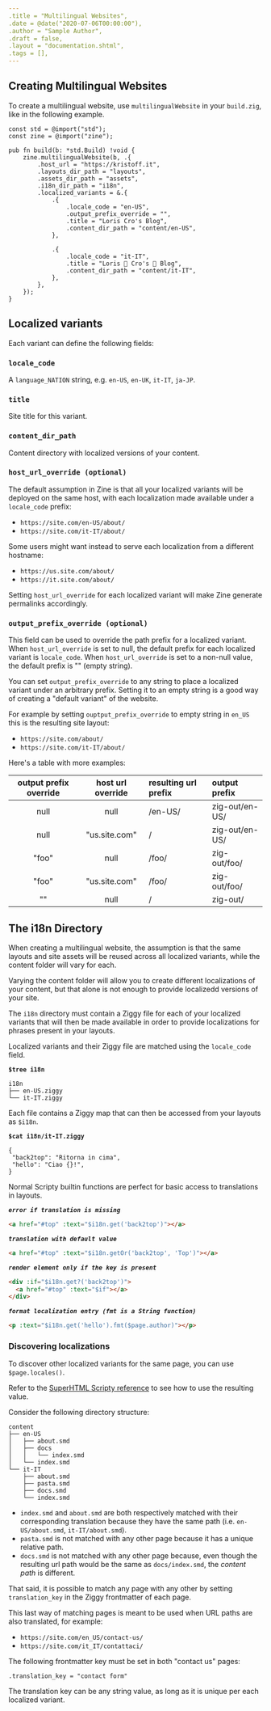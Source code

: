 ```yaml
---
.title = "Multilingual Websites",
.date = @date("2020-07-06T00:00:00"),
.author = "Sample Author",
.draft = false,
.layout = "documentation.shtml",
.tags = [],
--- 
```

## Creating Multilingual Websites 

To create a multilingual website, use `multilingualWebsite` in your
`build.zig`, like in the following example.

```zig
const std = @import("std");
const zine = @import("zine");

pub fn build(b: *std.Build) !void {
    zine.multilingualWebsite(b, .{
        .host_url = "https://kristoff.it",
        .layouts_dir_path = "layouts",
        .assets_dir_path = "assets",
        .i18n_dir_path = "i18n",
        .localized_variants = &.{
            .{
                .locale_code = "en-US",
                .output_prefix_override = "",
                .title = "Loris Cro's Blog",
                .content_dir_path = "content/en-US",
            },

            .{
                .locale_code = "it-IT",
                .title = "Loris 🤌 Cro's 🤌 Blog",
                .content_dir_path = "content/it-IT",
            },
        },
    });
}
```
## Localized variants
Each variant can define the following fields:

### `locale_code`
A `language_NATION` string, e.g. `en-US`, `en-UK`, `it-IT`, `ja-JP`.

### `title`
Site title for this variant.

### `content_dir_path` 
Content directory with localized versions of your content.

### `host_url_override (optional)` 
The default assumption in Zine is that all your localized variants will be
deployed on the same host, with each localization made available under a `locale_code` prefix:

- `https://site.com/en-US/about/`
- `https://site.com/it-IT/about/`

Some users might want instead to serve each localization from a different hostname:

- `https://us.site.com/about/`
- `https://it.site.com/about/`

Setting `host_url_override` for each localized variant will make Zine generate
permalinks accordingly. 

### `output_prefix_override (optional)`
This field can be used to override the path prefix for a localized variant.
When `host_url_override` is set to null, the default prefix for each localized
variant is `locale_code`. When `host_url_override` is set to a non-null value,
the default prefix is "" (empty string).

You can set `output_prefix_override` to any string to place a localized variant
under an arbitrary prefix. Setting it to an empty string is a good way of creating
a "default variant" of the website.

For example by setting `ouptput_prefix_override` to empty string in `en_US` this
is the resulting site layout:

- `https://site.com/about/`
- `https://site.com/it-IT/about/`


Here's a table with more examples:


|  output prefix override |     host url override     |     resulting url prefix    |      output prefix     |
| :------: | :-----------: | :--------------- | :-------------- |
|   null   |      null     | /en-US/  | zig-out/en-US/  |
|   null   | "us.site.com" | /        | zig-out/en-US/  |
|   "foo"  |      null     | /foo/    | zig-out/foo/    |
|   "foo"  | "us.site.com" | /foo/    | zig-out/foo/    |
|    ""    |      null     | /        | zig-out/        |


## The i18n Directory
When creating a multilingual website, the assumption is that the same layouts
and site assets will be reused across all localized variants, while the 
content folder will vary for each. 

Varying the content folder will allow you to create different localizations of 
your content, but that alone is not enough to provide localizedd versions of 
your site.

The `i18n` directory must contain a Ziggy file for each of your localized variants
that will then be made available in order to provide localizations for phrases 
present in your layouts.

Localized variants and their Ziggy file are matched using the `locale_code` field.

**`$tree i18n`**
```
i18n
├── en-US.ziggy
└── it-IT.ziggy
```

Each file contains a Ziggy map that can then be accessed from your layouts as `$i18n`.

**`$cat i18n/it-IT.ziggy`**
```ziggy
{
 "back2top": "Ritorna in cima",
 "hello": "Ciao {}!",
}
```

Normal Scripty builtin functions are perfect for basic access to translations in layouts.

***`error if translation is missing`***
```html
<a href="#top" :text="$i18n.get('back2top')"></a>
```

***`translation with default value`***
```html
<a href="#top" :text="$i18n.getOr('back2top', 'Top')"></a>
```

***`render element only if the key is present`***
```html
<div :if="$i18n.get?('back2top')">
  <a href="#top" :text="$if"></a>
</div>
```

***`format localization entry (fmt is a String function)`*** 
```html
<p :text="$i18n.get('hello').fmt($page.author)"></p>
```

### Discovering localizations
To discover other localized variants for the same page, you can use 
`$page.locales()`.

Refer to the 
[SuperHTML Scripty reference]($link.page('docs/superhtml/scripty')) 
to see how to use the resulting value.

Consider the following directory structure:

```
content
├── en-US
│   ├── about.smd
│   ├── docs
│   │   └── index.smd
│   └── index.smd
└── it-IT
    ├── about.smd
    ├── pasta.smd
    ├── docs.smd
    └── index.smd
```

- `index.smd` and `about.smd` are both respectively matched with their corresponding translation because they have the same path (i.e. 
  `en-US/about.smd`, `it-IT/about.smd`). 
- `pasta.smd` is not matched with any other page because it has a unique relative 
path.
- `docs.smd` is not matched with any other page because, even though the resulting
url path would be the same as `docs/index.smd`, the *content path* is different.

That said, it is possible to match any page with any other by setting `translation_key` in the Ziggy frontmatter of each page.

This last way of matching pages is meant to be used when URL paths are also translated,
for example:

- `https://site.com/en_US/contact-us/`
- `https://site.com/it_IT/contattaci/`

The following frontmatter key must be set in both "contact us" pages:
```ziggy
.translation_key = "contact form"
```

The translation key can be any string value, as long as it is unique per each localized variant.

